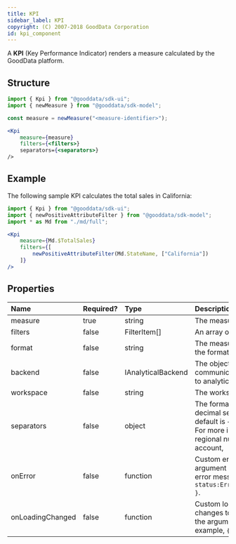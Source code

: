 ```yaml
---
title: KPI
sidebar_label: KPI
copyright: (C) 2007-2018 GoodData Corporation
id: kpi_component
---
```


A **KPI** \(Key Performance Indicator\) renders a measure calculated by the GoodData platform.

## Structure

```jsx
import { Kpi } from "@gooddata/sdk-ui";
import { newMeasure } from "@gooddata/sdk-model";

const measure = newMeasure("<measure-identifier>");

<Kpi
    measure={measure}
    filters={<filters>}
    separators={<separators>}
/>
```

## Example

The following sample KPI calculates the total sales in California:

```jsx
import { Kpi } from "@gooddata/sdk-ui";
import { newPositiveAttributeFilter } from "@gooddata/sdk-model";
import * as Md from "./md/full";

<Kpi
    measure={Md.$TotalSales}
    filters={[
        newPositiveAttributeFilter(Md.StateName, ["California"])
    ]}
/>
```

## Properties

| Name | Required? | Type | Description |
| :--- | :--- | :--- | :--- |
| measure | true | string | The measure URI |
| filters | false | FilterItem[] | An array of filter definitions |
| format | false | string | The measure format. If specified, overrides the format stored with the measure. |
| backend | false | IAnalyticalBackend | The object with the configuration related to communication with the backend and access to analytical workspaces |
| workspace | false | string | The workspace ID |
| separators | false | object | The format of the thousands separator and decimal separator used in measures. The default is `{ thousand: ",", decimal: "." }`. For more information about setting the regional number format in a GoodData account, |
| onError | false | function | Custom error handler. Called with the argument containing the state and original error message, for example, `{ status:ErrorStates.BAD_REQUEST,error: {...} }`.|
| onLoadingChanged | false | function | Custom loading handler. Called when a KPI changes to/from the loading state. Called with the argument denoting a valid state, for example, `{ isLoading:false}`. |
